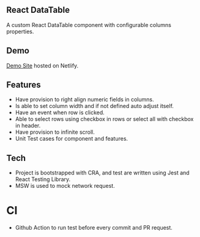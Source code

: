 ## React DataTable

A custom React DataTable component with configurable columns properties.

## Demo

[Demo Site](https://reactdatatable.netlify.app/) hosted on Netlify.

## Features

- Have provision to right align numeric fields in columns.
- Is able to set column width and if not defined auto adjust itself.
- Have an event when row is clicked.
- Able to select rows using checkbox in rows or select all with checkbox in header.
- Have provision to infinite scroll.
- Unit Test cases for component and features.

## Tech

- Project is bootstrapped with CRA, and test are written using Jest and React Testing Library.
- MSW is used to mock network request.

# CI

- Github Action to run test before every commit and PR request.

